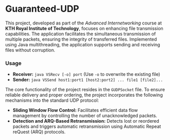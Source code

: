 # Guaranteed-UDP

This project, developed as part of the *Advanced Internetworking* course at **KTH Royal Institute of Technology**, focuses on enhancing file transmission capabilities. The application facilitates the simultaneous transmission of multiple packets, ensuring the integrity of transferred files. Implemented using Java multithreading, the application supports sending and receiving files without corruption.

### Usage
- **Receiver:** `java VSRecv [-o] port` (Use `-o` to overwrite the existing file)
- **Sender:** `java VSSend host1:port1 [host2:port2] ... file1 [file2]...`

The core functionality of the project resides in the `GUDPSocket` file. To ensure reliable delivery and proper ordering, the project incorporates the following mechanisms into the standard UDP protocol:

- **Sliding Window Flow Control:** Facilitates efficient data flow management by controlling the number of unacknowledged packets.
- **Detection and ARQ-Based Retransmission:** Detects lost or reordered packets and triggers automatic retransmission using Automatic Repeat reQuest (ARQ) protocols.

